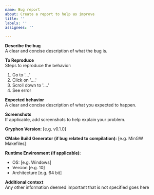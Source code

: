 ```yaml
---
name: Bug report
about: Create a report to help us improve
title: ''
labels: ''
assignees: ''

---
```


**Describe the bug**  
A clear and concise description of what the bug is.

**To Reproduce**  
Steps to reproduce the behavior:
1. Go to '...'
2. Click on '....'
3. Scroll down to '....'
4. See error

**Expected behavior**  
A clear and concise description of what you expected to happen.

**Screenshots**  
If applicable, add screenshots to help explain your problem.

**Gryphon Version:** [e.g. v0.1.0]

**CMake Build Generator (if bug related to compilation):** [e.g. MinGW Makefiles]

**Runtime Environment (if applicable):**  
 - OS: [e.g. Windows]
 - Version [e.g. 10]
 - Architecture [e.g. 64 bit]

**Additional context**  
Any other information deemed important that is not specified goes here
